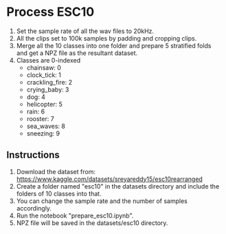 # Process ESC10

1. Set the sample rate of all the wav files to 20kHz.
2. All the clips set to 100k samples by padding and cropping clips.
3. Merge all the 10 classes into one folder and prepare 5 stratified folds and get a NPZ file as the resultant dataset.
4. Classes are 0-indexed
    * chainsaw: 0
    * clock_tick: 1
    * crackling_fire: 2
    * crying_baby: 3
    * dog: 4
    * helicopter: 5
    * rain: 6
    * rooster: 7
    * sea_waves: 8
    * sneezing: 9

## Instructions

1. Download the dataset from: https://www.kaggle.com/datasets/sreyareddy15/esc10rearranged
2. Create a folder named "esc10" in the datasets directory and include the folders of 10 classes into that.
3. You can change the sample rate and the number of samples accordingly.
4. Run the notebook "prepare_esc10.ipynb".
5. NPZ file will be saved in the datasets/esc10 directory.